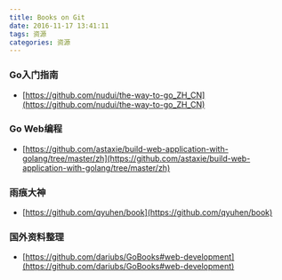 ```yaml
---
title: Books on Git
date: 2016-11-17 13:41:11
tags: 资源
categories: 资源
---
```

### Go入门指南
- [https://github.com/nudui/the-way-to-go_ZH_CN](https://github.com/nudui/the-way-to-go_ZH_CN)

### Go Web编程
- [https://github.com/astaxie/build-web-application-with-golang/tree/master/zh](https://github.com/astaxie/build-web-application-with-golang/tree/master/zh)

### 雨痕大神
- [https://github.com/qyuhen/book](https://github.com/qyuhen/book)

### 国外资料整理
- [https://github.com/dariubs/GoBooks#web-development](https://github.com/dariubs/GoBooks#web-development)


